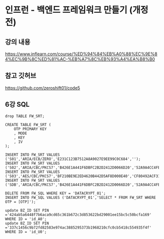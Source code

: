 
# 인프런 - 백엔드 프레임워크 만들기 (개정전)

## 강의 내용
https://www.inflearn.com/course/%ED%94%84%EB%A0%88%EC%9E%84%EC%9B%8C%ED%81%AC-%EB%A7%8C%EB%93%A4%EA%B8%B0

## 참고 깃허브
https://github.com/zeroshift01/code5


## 6강 SQL
```sqlite
drop TABLE FW_SRT;

CREATE TABLE FW_SRT (
    OTP PRIMARY KEY
    , MODE
    , KEY
    , IV
);

INSERT INTO FW_SRT VALUES ('S01','ARIA/ECB/ZERO','E231C123B7512A8A9027E9EE99C0C684','');
INSERT INTO FW_SRT VALUES ('S02','ARIA/CBC/PKCS7','B426E1A441F6DBFC2B2D2412D0066D20','52A9A4CC4FB1EF00A72FF87583D44E5C');
INSERT INTO FW_SRT VALUES ('S03','AES/CBC/PKCS7','BF210BE9E2ED4620B442D5AF8D000E40','CF80492ACF3166C7CC039818619E4859');
INSERT INTO FW_SRT VALUES ('SDB','ARIA/CBC/PKCS7','B426E1A441F6DBFC2B2D2412D0066D20','52A9A4CC4FB1EF00A72FF87583D44E5C');

DELETE FROM FW_SQL WHERE KEY = 'DATACRYPT_01';
INSERT INTO FW_SQL VALUES ('DATACRYPT_01','SELECT * FROM FW_SRT WHERE OTP = [OTP]');

update BZ_ID SET PIN ='424ab5a6448f7b6aca9cd65c361b672c3d853622bd29001ee15bc5c50bcfa169' WHERE ID = 'id_A0';
update BZ_ID SET PIN ='337c1456c9b72fd82583e974ac3885295373b1968210cfc0cb5418c554935f4f' WHERE ID = 'id_U0';
```